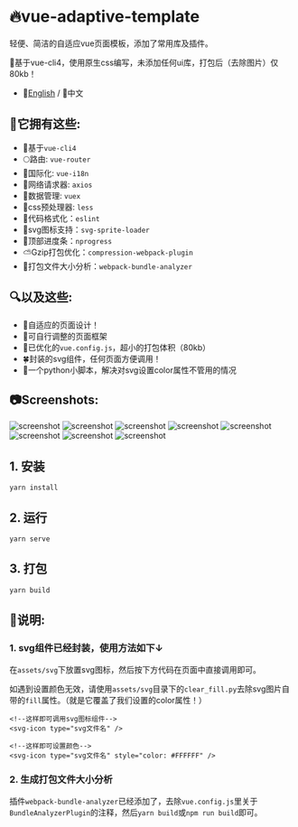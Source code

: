 # 🔥vue-adaptive-template
轻便、简洁的自适应vue页面模板，添加了常用库及插件。

🌽基于vue-cli4，使用原生css编写，未添加任何ui库，打包后（去除图片）仅80kb！

- 🌺[English](https://github.com/Pure-Peace/vue-cli-electron-template/blob/master/README_en.md) / 💖中文


## 📘它拥有这些:
- 🍊基于`vue-cli4`
- 🌕路由: `vue-router`
- 🍁国际化: `vue-i18n`
- 🌝网络请求器: `axios`
- 🚅数据管理: `vuex`
- 💚css预处理器: `less`
- 🍰代码格式化：`eslint`
- 🌠svg图标支持：`svg-sprite-loader`
- 🍩顶部进度条：`nprogress`
- ⛅Gzip打包优化：`compression-webpack-plugin`
- 🙉打包文件大小分析：`webpack-bundle-analyzer`

## 🔍以及这些:
- 🍬自适应的页面设计！
- 🌺可自行调整的页面框架
- 🍮已优化的`vue.config.js`，超小的打包体积（80kb）
- 🍀封装的svg组件，任何页面方便调用！
- 🌴一个python小脚本，解决对svg设置color属性不管用的情况

## 📷Screenshots:
![screenshot](http://otsu.fun/demos2/ss4.png)
![screenshot](http://otsu.fun/demos2/ss7.png)
![screenshot](http://otsu.fun/demos2/ss3.png)
![screenshot](http://otsu.fun/demos2/ss2.png)
![screenshot](http://otsu.fun/demos2/ss5.png)
![screenshot](http://otsu.fun/demos2/ss6.png)
![screenshot](http://otsu.fun/demos2/ss1.png)
![screenshot](http://otsu.fun/demos2/ss8.png)


## 1. 安装
```
yarn install
```

## 2. 运行
```
yarn serve
```

## 3. 打包
```
yarn build
```

## 📘说明:

### 1. svg组件已经封装，使用方法如下↓

在`assets/svg`下放置svg图标，然后按下方代码在页面中直接调用即可。

如遇到设置颜色无效，请使用`assets/svg`目录下的`clear_fill.py`去除svg图片自带的`fill`属性。（就是它覆盖了我们设置的color属性！）

```vue
<!--这样即可调用svg图标组件-->
<svg-icon type="svg文件名" />

<!--这样即可设置颜色-->
<svg-icon type="svg文件名" style="color: #FFFFFF" />
```

### 2. 生成打包文件大小分析

插件`webpack-bundle-analyzer`已经添加了，去除`vue.config.js`里关于`BundleAnalyzerPlugin`的注释，然后`yarn build`或`npm run build`即可。


